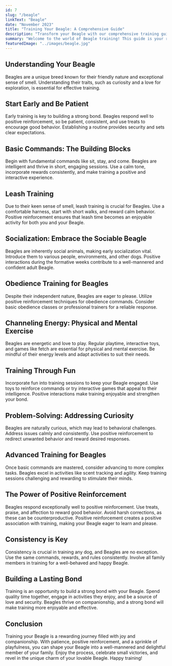 ```yaml
---
id: 7
slug: "/beagle"
linkText: "Beagle"
date: "November 2023"
title: "Training Your Beagle: A Comprehensive Guide"
description: "Transform your Beagle with our comprehensive training guide. Effective techniques for a well-behaved companion. 🐶 Positive reinforcement for success! "
summary: "Welcome to the world of Beagle training! This guide is your roadmap to successfully train your Beagle, offering insights into their unique traits and emphasizing positive reinforcement for an enjoyable training experience."
featuredImage: "../images/beagle.jpg"
---
```


## Understanding Your Beagle

Beagles are a unique breed known for their friendly nature and exceptional sense of smell. Understanding their traits, such as curiosity and a love for exploration, is essential for effective training.

## Start Early and Be Patient

Early training is key to building a strong bond. Beagles respond well to positive reinforcement, so be patient, consistent, and use treats to encourage good behavior. Establishing a routine provides security and sets clear expectations.

## Basic Commands: The Building Blocks

Begin with fundamental commands like sit, stay, and come. Beagles are intelligent and thrive in short, engaging sessions. Use a calm tone, incorporate rewards consistently, and make training a positive and interactive experience.

## Leash Training

Due to their keen sense of smell, leash training is crucial for Beagles. Use a comfortable harness, start with short walks, and reward calm behavior. Positive reinforcement ensures that leash time becomes an enjoyable activity for both you and your Beagle.

## Socialization: Embrace the Sociable Beagle

Beagles are inherently social animals, making early socialization vital. Introduce them to various people, environments, and other dogs. Positive interactions during the formative weeks contribute to a well-mannered and confident adult Beagle.

## Obedience Training for Beagles

Despite their independent nature, Beagles are eager to please. Utilize positive reinforcement techniques for obedience commands. Consider basic obedience classes or professional trainers for a reliable response.

## Channeling Energy: Physical and Mental Exercise

Beagles are energetic and love to play. Regular playtime, interactive toys, and games like fetch are essential for physical and mental exercise. Be mindful of their energy levels and adapt activities to suit their needs.

## Training Through Fun

Incorporate fun into training sessions to keep your Beagle engaged. Use toys to reinforce commands or try interactive games that appeal to their intelligence. Positive interactions make training enjoyable and strengthen your bond.

## Problem-Solving: Addressing Curiosity

Beagles are naturally curious, which may lead to behavioral challenges. Address issues calmly and consistently. Use positive reinforcement to redirect unwanted behavior and reward desired responses.

## Advanced Training for Beagles

Once basic commands are mastered, consider advancing to more complex tasks. Beagles excel in activities like scent tracking and agility. Keep training sessions challenging and rewarding to stimulate their minds.

## The Power of Positive Reinforcement

Beagles respond exceptionally well to positive reinforcement. Use treats, praise, and affection to reward good behavior. Avoid harsh corrections, as these can be counterproductive. Positive reinforcement creates a positive association with training, making your Beagle eager to learn and please.

## Consistency is Key

Consistency is crucial in training any dog, and Beagles are no exception. Use the same commands, rewards, and rules consistently. Involve all family members in training for a well-behaved and happy Beagle.

## Building a Lasting Bond

Training is an opportunity to build a strong bond with your Beagle. Spend quality time together, engage in activities they enjoy, and be a source of love and security. Beagles thrive on companionship, and a strong bond will make training more enjoyable and effective.

## Conclusion

Training your Beagle is a rewarding journey filled with joy and companionship. With patience, positive reinforcement, and a sprinkle of playfulness, you can shape your Beagle into a well-mannered and delightful member of your family. Enjoy the process, celebrate small victories, and revel in the unique charm of your lovable Beagle. Happy training!
